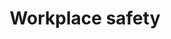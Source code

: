 ---
banner:
  content: 'You can set this component to ''display: true'' to show a banner at the
    top of the page.'
  display: false
  heading: This is a place to place urgent information
layout: category
name: workplace-safety
owner: CDC
questions:
- how-can-i-prepare-for-covid19-at-work
- what-are-essential-industries
- is-there-a-list-of-essential-industries
- should-ill-food-workers-stay-home
- is-it-safe-to-vacuum-in-a-school-business-or-community-facility-after-someone-with-covid-19-present
- should-wasterwater-workers-take-extra-precautions-to-protect-from-covid19
- is-the-federal-government-mandating-businesses-to-close
redirect_from: 
- /how-do-i-know-if-i-am-an-essential-worker/
title: Workplace safety
---